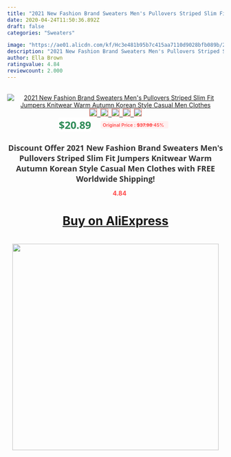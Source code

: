 ```yaml
---
title: "2021 New Fashion Brand Sweaters Men's Pullovers Striped Slim Fit Jumpers Knitwear Warm Autumn Korean Style Casual Men Clothes"
date: 2020-04-24T11:50:36.892Z
draft: false
categories: "Sweaters"

image: "https://ae01.alicdn.com/kf/Hc3e481b95b7c415aa7110d9028bfb089b/2021-New-Fashion-Brand-Sweaters-Men-s-Pullovers-Striped-Slim-Fit-Jumpers-Knitwear-Warm-Autumn-Korean.jpg"
description: "2021 New Fashion Brand Sweaters Men's Pullovers Striped Slim Fit Jumpers Knitwear Warm Autumn Korean Style Casual Men Clothes"
author: Ella Brown
ratingvalue: 4.84
reviewcount: 2.000
---
```

<br>
<div style="text-align: center;">
<a href="https://s.click.aliexpress.com/e/_A9FNRB" target="_blank" rel="nofollow noopener noreferrer"><img alt="2021 New Fashion Brand Sweaters Men's Pullovers Striped Slim Fit Jumpers Knitwear Warm Autumn Korean Style Casual Men Clothes" class="magnifier-image" src="https://ae01.alicdn.com/kf/Hc3e481b95b7c415aa7110d9028bfb089b/2021-New-Fashion-Brand-Sweaters-Men-s-Pullovers-Striped-Slim-Fit-Jumpers-Knitwear-Warm-Autumn-Korean.jpg_640x640.jpg">
<br>
<img style="border:1px solid salmon" src="https://ae01.alicdn.com/kf/Hc3e481b95b7c415aa7110d9028bfb089b/2021-New-Fashion-Brand-Sweaters-Men-s-Pullovers-Striped-Slim-Fit-Jumpers-Knitwear-Warm-Autumn-Korean.jpg_120x120.jpg">&nbsp;&nbsp;<img style="border:1px solid salmon" src="https://ae01.alicdn.com/kf/H0c3aaa9466714552a1af77a5470893094/2021-New-Fashion-Brand-Sweaters-Men-s-Pullovers-Striped-Slim-Fit-Jumpers-Knitwear-Warm-Autumn-Korean.jpg_120x120.jpg">&nbsp;&nbsp;<img style="border:1px solid salmon" src="https://ae01.alicdn.com/kf/H8b85b4e368134efaa0d51a0c5d389324c/2021-New-Fashion-Brand-Sweaters-Men-s-Pullovers-Striped-Slim-Fit-Jumpers-Knitwear-Warm-Autumn-Korean.jpg_120x120.jpg">&nbsp;&nbsp;<img style="border:1px solid salmon" src="https://ae01.alicdn.com/kf/Hd312c3ee94b64ac9be3234abbc888f15V/2021-New-Fashion-Brand-Sweaters-Men-s-Pullovers-Striped-Slim-Fit-Jumpers-Knitwear-Warm-Autumn-Korean.jpg_120x120.jpg">&nbsp;&nbsp;<img style="border:1px solid salmon" src="https://ae01.alicdn.com/kf/Hf722173b59a8494d81d13b75c0521175b/2021-New-Fashion-Brand-Sweaters-Men-s-Pullovers-Striped-Slim-Fit-Jumpers-Knitwear-Warm-Autumn-Korean.jpg_120x120.jpg"></a></div><br0>
<div style="text-align: center;"><span style="background-color: white; border: 0px; box-sizing: border-box; color: seagreen; display: inline-block; font-family: &quot;open sans&quot; , &quot;arial&quot; , &quot;helvetica&quot; , sans-serif , &quot;heiti&quot;; font-size: 24px; font-stretch: inherit; font-weight: 700; line-height: inherit; margin: 0px 10px 0px 0px; padding: 0px; vertical-align: middle;">$20.89 </span>
<span style="background: rgb(255 , 241 , 241); border-radius: 3px; border: 0px; box-sizing: border-box; color: #ff4747; display: inline-block; font-family: inherit; font-size: 12px; font-stretch: inherit; font-style: inherit; font-variant: inherit; font-weight: 600; line-height: inherit; margin: 0px; padding: 2px 5px; transform: scale(0.9); vertical-align: middle;">Original Price : <b style="text-decoration: line-through;">$37.98 </b> 45%&nbsp;&nbsp;</span></div>
<h1 style="color: #333333; display: inline-block; font-family: &quot;open sans&quot; , &quot;arial&quot; , &quot;helvetica&quot; , sans-serif , &quot;heiti&quot;; font-size: 18px; font-stretch: inherit; font-weight: 700; text-align: center;">Discount Offer 2021 New Fashion Brand Sweaters Men's Pullovers Striped Slim Fit Jumpers Knitwear Warm Autumn Korean Style Casual Men Clothes with FREE Worldwide Shipping!</h1>
<div style="color: #ff4747; text-align: center;">
<img src="https://4.bp.blogspot.com/-M0ZcTcb-5uY/XleCXlxnR4I/AAAAAAAAAEc/OrjgMkXV1oMQFaCRZj5HQwOCBcu3w1FegCPcBGAYYCw/s1600/star.png" style="height: 15px;">&nbsp;<b>4.84</b></div>
<div class="button_cont" align="center"><a class="buynow_a" href="https://s.click.aliexpress.com/e/_A9FNRB" target="_blank" rel="nofollow noopener noreferrer"><H1>Buy on AliExpress</H1></a></div><br>
<div class="separator" style="clear: both; text-align: center;">
<img src="https://lh3.googleusercontent.com/-pTy5HemUv9M/XlePHvY0dAI/AAAAAAAAAE4/0nX5iRUoIWY8eMW9Dpxeirr157OZliDIgCLcBGAsYHQ/s1600/badge.gif" width="480">
</div>
